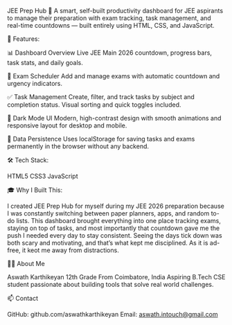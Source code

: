 JEE Prep Hub 🎯
A smart, self-built productivity dashboard for JEE aspirants to manage their preparation with exam tracking, task management, and real-time countdowns — built entirely using HTML, CSS, and JavaScript.


🌟 Features:

📊 Dashboard Overview
Live JEE Main 2026 countdown, progress bars, task stats, and daily goals.

📅 Exam Scheduler
Add and manage exams with automatic countdown and urgency indicators.

✅ Task Management
Create, filter, and track tasks by subject and completion status. Visual sorting and quick toggles included.

🎨 Dark Mode UI
Modern, high-contrast design with smooth animations and responsive layout for desktop and mobile.

💾 Data Persistence
Uses localStorage for saving tasks and exams permanently in the browser without any backend.


🛠️ Tech Stack:

HTML5
CSS3 
JavaScript


🎓 Why I Built This:

I created JEE Prep Hub for myself during my JEE 2026 preparation because I was constantly switching between paper planners, apps, and random to-do lists.
This dashboard brought everything into one place tracking exams, staying on top of tasks, and most importantly that countdown gave me the push I needed every day to stay consistent. Seeing the days tick down was both scary and motivating, and that’s what kept me disciplined.
As it is ad-free, it keot me away from distractions.


👨‍💻 About Me

Aswath Karthikeyan
12th Grade
From Coimbatore, India
Aspiring B.Tech CSE student passionate about building tools that solve real world challenges.


📫 Contact

GitHub: github.com/aswathkarthikeyan
Email: aswath.intouch@gmail.com


